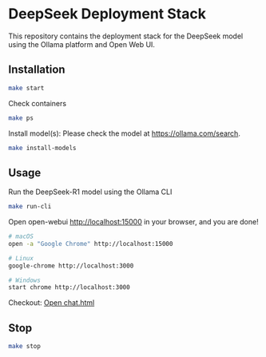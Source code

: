 # DeepSeek Deployment Stack

This repository contains the deployment stack for the DeepSeek model using the Ollama platform and Open Web UI.

## Installation

```sh
make start
```

Check containers

```sh
make ps
```

Install model(s): Please check the model at <https://ollama.com/search>.

```sh
make install-models
```

## Usage

Run the DeepSeek-R1 model using the Ollama CLI

```sh
make run-cli
```

Open open-webui <http://localhost:15000> in your browser, and you are done!

```sh
# macOS
open -a "Google Chrome" http://localhost:15000
```

```sh
# Linux
google-chrome http://localhost:3000
```

```sh
# Windows
start chrome http://localhost:3000
```

Checkout: [Open chat.html](chat.html)

## Stop

```sh
make stop
```

